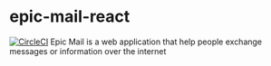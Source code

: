 # epic-mail-react
[![CircleCI](https://circleci.com/gh/vincentayorinde/epic-mail-react.svg?style=svg)](https://circleci.com/gh/vincentayorinde/epic-mail-react)
Epic Mail is a web application that help people exchange messages or information over the internet
